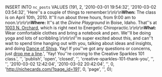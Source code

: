 INSERT INTO `nc_posts` VALUES (191, 2, '2010-03-01 19:54:32', '2010-03-02 
03:54:32', 'Here''s a couple of things to 
remember:\r\n\r\n<strong>When:</strong> The class is on April 10th, 2010. 
It''ll run about three hours, from 9:00 am to 
noon.\r\n\r\n<strong>Where:</strong> It''s at the <em>Divine Playground</em> in 
Boise, Idaho. That''s at <a 
href="http://maps.google.com/maps?f=q&source=s_q&hl=en&geocode=&q=1003+N.+Orchar
d+Boise,+ID+83706&sll=37.0625,-95.677068&sspn=37.956457,61.259766&ie=UTF8&hq=&hn
ear=1003+N+Orchard+St,+Boise,+Ada,+Idaho+83706&z=16" title=" See &#8220;1003 N. 
Orchard Boise, ID 83706&#8221; on Google Maps.">1003 N. Orchard</a>, which is 
right next to Energetic Chiropractic.\r\n\r\n<strong>What:</strong> Wear 
comfortable clothes and bring a notebook and pen. We''ll be doing yoga and lots 
of scribbling.\r\n\r\nI''m super excited about this, and can''t wait to spend 
time hanging out with you, talking about ideas and insights, and doing <a 
href="/dance-of-shiva/" title="What''s Dance of Shiva? | Niche Cards">Dance of 
Shiva</a>. Yay! If you''ve got any questions or concerns, just <a 
href="/contact/" title="Get in touch with me.">drop me a line</a>.', 'Yay! 
You''re coming to the Creative Sparkles 101 class.', '', 'publish', 'open', 
'closed', '', 'creative-sparkles-101-thank-you', '', '', '2010-03-02 12:42:04', 
'2010-03-02 20:42:04', '', 0, 'http://nichecards.com/?page_id=191', 0, 'page', 
'', 0);
